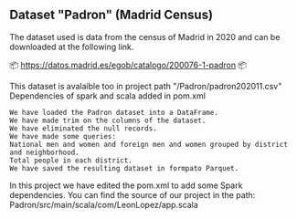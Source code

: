 ## Dataset "Padron" (Madrid Census)

The dataset used is data from the census of Madrid in 2020 and can be downloaded at the following link.

📦 https://datos.madrid.es/egob/catalogo/200076-1-padron 📦

This dataset is avalaible too in project path "/Padron/padron202011.csv" Dependencies of spark and scala added in pom.xml

    We have loaded the Padron dataset into a DataFrame.
    We have made trim on the columns of the dataset.
    We have eliminated the null records.
    We have made some queries:
    National men and women and foreign men and women grouped by district and neighborhood.
    Total people in each district.
    We have saved the resulting dataset in formpato Parquet.

In this project we have edited the pom.xml to add some Spark dependencies. You can find the source of our project in the path: Padron/src/main/scala/com/LeonLopez/app.scala


